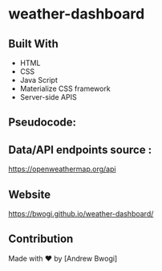 # weather-dashboard
## Built With
* HTML
* CSS
* Java Script
* Materialize CSS framework
* Server-side APIS 

## Pseudocode:
## Data/API endpoints source :
https://openweathermap.org/api
## Website
https://bwogi.github.io/weather-dashboard/

## Contribution
Made with ❤️ by [Andrew Bwogi]